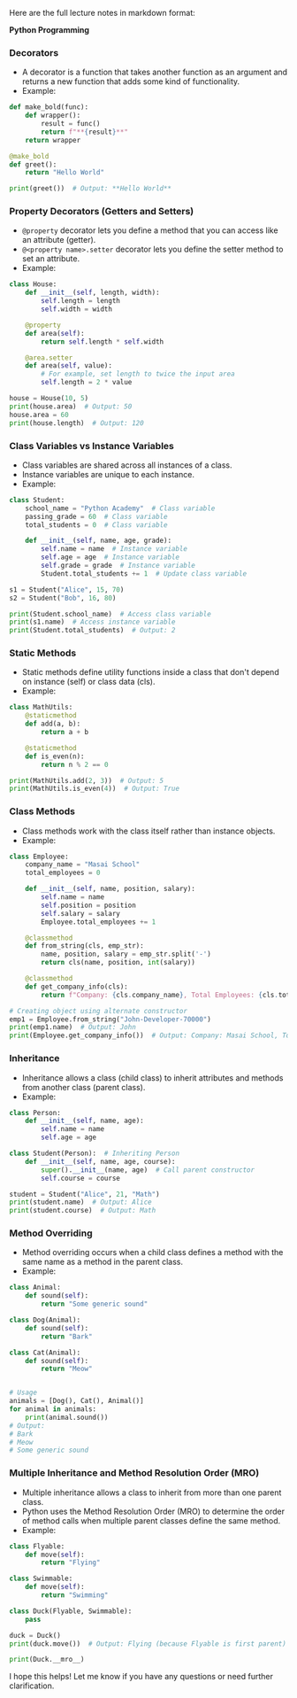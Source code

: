 Here are the full lecture notes in markdown format:

**Python Programming**

### Decorators

* A decorator is a function that takes another function as an argument and returns a new function that adds some kind of functionality.
* Example:
```python
def make_bold(func):
    def wrapper():
        result = func()
        return f"**{result}**"
    return wrapper

@make_bold
def greet():
    return "Hello World"

print(greet())  # Output: **Hello World**
```
### Property Decorators (Getters and Setters)

* `@property` decorator lets you define a method that you can access like an attribute (getter).
* `@<property name>.setter` decorator lets you define the setter method to set an attribute.
* Example:
```python
class House:
    def __init__(self, length, width):
        self.length = length
        self.width = width

    @property
    def area(self):
        return self.length * self.width

    @area.setter
    def area(self, value):
        # For example, set length to twice the input area
        self.length = 2 * value

house = House(10, 5)
print(house.area)  # Output: 50
house.area = 60
print(house.length)  # Output: 120
```
### Class Variables vs Instance Variables

* Class variables are shared across all instances of a class.
* Instance variables are unique to each instance.
* Example:
```python
class Student:
    school_name = "Python Academy"  # Class variable
    passing_grade = 60  # Class variable
    total_students = 0  # Class variable

    def __init__(self, name, age, grade):
        self.name = name  # Instance variable
        self.age = age  # Instance variable
        self.grade = grade  # Instance variable
        Student.total_students += 1  # Update class variable

s1 = Student("Alice", 15, 70)
s2 = Student("Bob", 16, 80)

print(Student.school_name)  # Access class variable
print(s1.name)  # Access instance variable
print(Student.total_students)  # Output: 2
```
### Static Methods

* Static methods define utility functions inside a class that don't depend on instance (self) or class data (cls).
* Example:
```python
class MathUtils:
    @staticmethod
    def add(a, b):
        return a + b

    @staticmethod
    def is_even(n):
        return n % 2 == 0

print(MathUtils.add(2, 3))  # Output: 5
print(MathUtils.is_even(4))  # Output: True
```
### Class Methods

* Class methods work with the class itself rather than instance objects.
* Example:
```python
class Employee:
    company_name = "Masai School"
    total_employees = 0

    def __init__(self, name, position, salary):
        self.name = name
        self.position = position
        self.salary = salary
        Employee.total_employees += 1

    @classmethod
    def from_string(cls, emp_str):
        name, position, salary = emp_str.split('-')
        return cls(name, position, int(salary))

    @classmethod
    def get_company_info(cls):
        return f"Company: {cls.company_name}, Total Employees: {cls.total_employees}"

# Creating object using alternate constructor
emp1 = Employee.from_string("John-Developer-70000")
print(emp1.name)  # Output: John
print(Employee.get_company_info())  # Output: Company: Masai School, Total Employees: 1
```
### Inheritance

* Inheritance allows a class (child class) to inherit attributes and methods from another class (parent class).
* Example:
```python
class Person:
    def __init__(self, name, age):
        self.name = name
        self.age = age

class Student(Person):  # Inheriting Person
    def __init__(self, name, age, course):
        super().__init__(name, age)  # Call parent constructor
        self.course = course

student = Student("Alice", 21, "Math")
print(student.name)  # Output: Alice
print(student.course)  # Output: Math
```
### Method Overriding

* Method overriding occurs when a child class defines a method with the same name as a method in the parent class.
* Example:
```python
class Animal:
    def sound(self):
        return "Some generic sound"

class Dog(Animal):
    def sound(self):
        return "Bark"

class Cat(Animal):
    def sound(self):
        return "Meow"


# Usage
animals = [Dog(), Cat(), Animal()]
for animal in animals:
    print(animal.sound())
# Output:
# Bark
# Meow
# Some generic sound
```
### Multiple Inheritance and Method Resolution Order (MRO)

* Multiple inheritance allows a class to inherit from more than one parent class.
* Python uses the Method Resolution Order (MRO) to determine the order of method calls when multiple parent classes define the same method.
* Example:
```python
class Flyable:
    def move(self):
        return "Flying"

class Swimmable:
    def move(self):
        return "Swimming"

class Duck(Flyable, Swimmable):
    pass

duck = Duck()
print(duck.move())  # Output: Flying (because Flyable is first parent)

print(Duck.__mro__)
```
I hope this helps! Let me know if you have any questions or need further clarification.